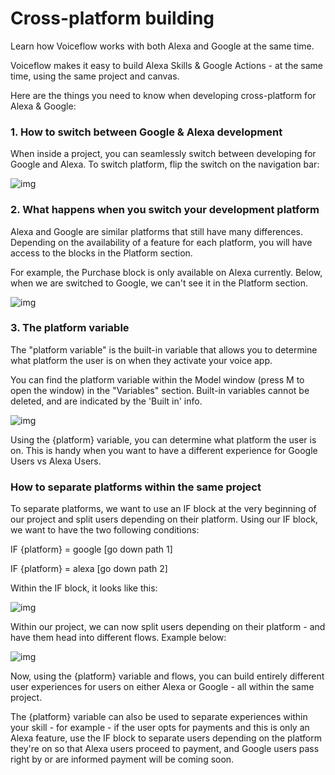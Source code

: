 # Cross-platform building

Learn how Voiceflow works with both Alexa and Google at the same time.

Voiceflow makes it easy to build Alexa Skills & Google Actions - at the same time, using the same project and canvas.

Here are the things you need to know when developing cross-platform for Alexa & Google:

### **1. How to switch between Google & Alexa development**

When inside a project, you can seamlessly switch between developing for Google and Alexa. To switch platform, flip the switch on the navigation bar:

![img](https://cdn.zappy.app/24f204fca00aab4a50fab9a05c581af6.png)

### **2. What happens when you switch your development platform**

Alexa and Google are similar platforms that still have many differences. Depending on the availability of a feature for each platform, you will have access to the blocks in the Platform section.

For example, the Purchase block is only available on Alexa currently. Below, when we are switched to Google, we can't see it in the Platform section.

![img](https://cdn.zappy.app/b2cb146c81b84022fdcf936ddd904c00.png)


### **3. The platform variable**

The "platform variable" is the built-in variable that allows you to determine what platform the user is on when they activate your voice app.

You can find the platform variable within the Model window (press M to open the window) in the "Variables" section. Built-in variables cannot be deleted, and are indicated by the 'Built in' info.

![img](https://cdn.zappy.app/179594a66e705ae0cb888e5b333d8a88.png)

Using the {platform} variable, you can determine what platform the user is on. This is handy when you want to have a different experience for Google Users vs Alexa Users.

### ****How to separate platforms within the same project****

To separate platforms, we want to use an IF block at the very beginning of our project and split users depending on their platform. Using our IF block, we want to have the two following conditions:

IF {platform} = google [go down path 1]

IF {platform} = alexa [go down path 2]

Within the IF block, it looks like this:

![img](https://cdn.zappy.app/43fa8e8544d68aecddbf43542b9aaf90.png)

Within our project, we can now split users depending on their platform - and have them head into different flows. Example below:

![img](https://cdn.zappy.app/4c127477a28b20ddd40940e5e2e5be38.png)

Now, using the {platform} variable and flows, you can build entirely different user experiences for users on either Alexa or Google - all within the same project.

The {platform} variable can also be used to separate experiences within your skill - for example - if the user opts for payments and this is only an Alexa feature, use the IF block to separate users depending on the platform they're on so that Alexa users proceed to payment, and Google users pass right by or are informed payment will be coming soon.
